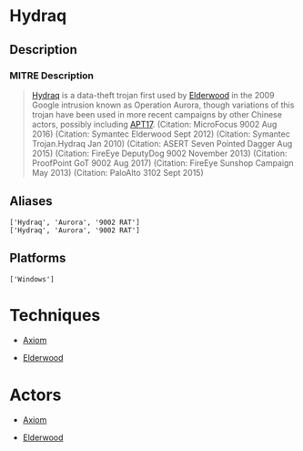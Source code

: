 
# Hydraq

## Description

### MITRE Description

> [Hydraq](https://attack.mitre.org/software/S0203) is a data-theft trojan first used by [Elderwood](https://attack.mitre.org/groups/G0066) in the 2009 Google intrusion known as Operation Aurora, though variations of this trojan have been used in more recent campaigns by other Chinese actors, possibly including [APT17](https://attack.mitre.org/groups/G0025). (Citation: MicroFocus 9002 Aug 2016) (Citation: Symantec Elderwood Sept 2012) (Citation: Symantec Trojan.Hydraq Jan 2010) (Citation: ASERT Seven Pointed Dagger Aug 2015) (Citation: FireEye DeputyDog 9002 November 2013) (Citation: ProofPoint GoT 9002 Aug 2017) (Citation: FireEye Sunshop Campaign May 2013) (Citation: PaloAlto 3102 Sept 2015)

## Aliases

```
['Hydraq', 'Aurora', '9002 RAT']
['Hydraq', 'Aurora', '9002 RAT']
```

## Platforms

```
['Windows']
```

# Techniques


* [Axiom](../techniques/Axiom.md)

* [Elderwood](../techniques/Elderwood.md)
    

# Actors


* [Axiom](../actors/Axiom.md)

* [Elderwood](../actors/Elderwood.md)
    
